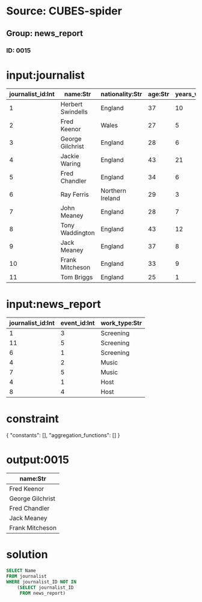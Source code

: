 # Source: CUBES-spider
## Group: news_report
### ID: 0015

# input:journalist

| journalist_id:Int | name:Str | nationality:Str | age:Str | years_working:Int |
|---|---|---|---|---|
| 1 | Herbert Swindells | England | 37 | 10 |
| 2 | Fred Keenor | Wales | 27 | 5 |
| 3 | George Gilchrist | England | 28 | 6 |
| 4 | Jackie Waring | England | 43 | 21 |
| 5 | Fred Chandler | England | 34 | 6 |
| 6 | Ray Ferris | Northern Ireland | 29 | 3 |
| 7 | John Meaney | England | 28 | 7 |
| 8 | Tony Waddington | England | 43 | 12 |
| 9 | Jack Meaney | England | 37 | 8 |
| 10 | Frank Mitcheson | England | 33 | 9 |
| 11 | Tom Briggs | England | 25 | 1 |

# input:news_report

| journalist_id:Int | event_id:Int | work_type:Str |
|---|---|---|
| 1 | 3 | Screening |
| 11 | 5 | Screening |
| 6 | 1 | Screening |
| 4 | 2 | Music |
| 7 | 5 | Music |
| 4 | 1 | Host |
| 8 | 4 | Host |

# constraint

{
  "constants": [],
  "aggregation_functions": []
}

# output:0015

| name:Str |
|---|
| Fred Keenor |
| George Gilchrist |
| Fred Chandler |
| Jack Meaney |
| Frank Mitcheson |

# solution

```sql
SELECT Name
FROM journalist
WHERE journalist_ID NOT IN
    (SELECT journalist_ID
     FROM news_report)
```
